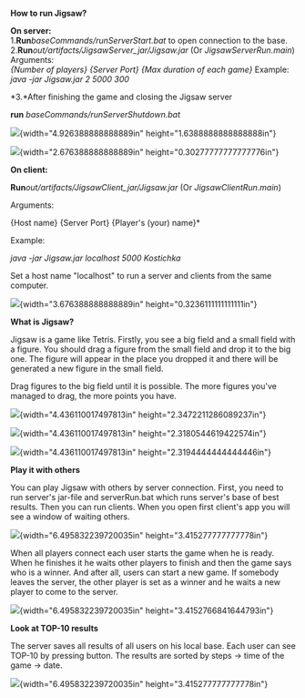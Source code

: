 **How to run Jigsaw?**

**On server:**\
1.**Run***baseCommands/runServerStart.bat* to open connection to the base. 
2.**Run***out/artifacts/JigsawServer_jar/Jigsaw.jar* (Or *JigsawServerRun.main*) 
        Arguments:\
  *{Number of players} {Server Port} {Max duration of each game}*
Example:\
*java -jar Jigsaw.jar 2 5000 300*

*3.*After finishing the game and closing the Jigsaw server

**run** *baseCommands/runServerShutdown.bat*

![](vertopal_27f747f8e5ce444497b5142352803ac6/media/image1.png){width="4.926388888888889in"
height="1.6388888888888888in"}

![](vertopal_27f747f8e5ce444497b5142352803ac6/media/image2.png){width="2.676388888888889in"
height="0.30277777777777776in"}

**On client:**

 **Run***out/artifacts/JigsawClient_jar/Jigsaw.jar* (Or
 *JigsawClientRun.main*)

Arguments:

{Host name} {Server Port} {Player\'s (your) name}*

Example:

*java -jar Jigsaw.jar localhost 5000 Kostichka*

Set a host name "localhost" to run a server and clients from the same
computer.

 ![](vertopal_27f747f8e5ce444497b5142352803ac6/media/image3.png){width="3.676388888888889in"
 height="0.3236111111111111in"}

 **What is Jigsaw?**

Jigsaw is a game like Tetris. Firstly, you see a big field and a small
field with a figure. You should drag a figure from the small field and
drop it to the big one. The figure will appear in the place you
dropped it and there will be generated a new figure in the small
field.

Drag figures to the big field until it is possible. The more figures
you've managed to drag, the more points you have.

![](vertopal_27f747f8e5ce444497b5142352803ac6/media/image4.png){width="4.436110017497813in"
height="2.3472211286089237in"}

![](vertopal_27f747f8e5ce444497b5142352803ac6/media/image5.png){width="4.436110017497813in"
height="2.3180544619422574in"}

![](vertopal_27f747f8e5ce444497b5142352803ac6/media/image6.png){width="4.436110017497813in"
height="2.3194444444444446in"}

**Play it with others**

You can play Jigsaw with others by server connection. First, you need
to run server's jar-file and serverRun.bat which runs server's base of
best results. Then you can run clients. When you open first client's
app you will see a window of waiting others.

![](vertopal_27f747f8e5ce444497b5142352803ac6/media/image7.png){width="6.495832239720035in"
height="3.415277777777778in"}

When all players connect each user starts the game when he is ready.
When he finishes it he waits other players to finish and then the game
says who is a winner. And after all, users can start a new game. If
somebody leaves the server, the other player is set as a winner and he
waits a new player to come to the server.

![](vertopal_27f747f8e5ce444497b5142352803ac6/media/image8.png){width="6.495832239720035in"
height="3.4152766841644793in"}

**Look at TOP-10 results**

The server saves all results of all users on his local base. Each user
can see TOP-10 by pressing button. The results are sorted by steps -\>
time of the game -\> date.

![](vertopal_27f747f8e5ce444497b5142352803ac6/media/image9.png){width="6.495832239720035in"
height="3.415277777777778in"}
